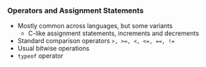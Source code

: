 ### Operators and Assignment Statements 
- Mostly common across languages, but some variants 
    - C-like assignment statements, increments and decrements
- Standard comparison operators `>, >=, <, <=, ==, !=`
- Usual bitwise operations
- `typeof` operator
